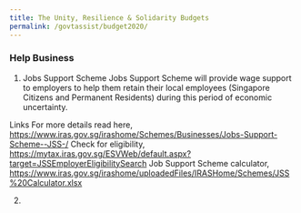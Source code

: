 ```yaml
---
title: The Unity, Resilience & Solidarity Budgets 
permalink: /govtassist/budget2020/
---
```


### **Help Business**

1. Jobs Support Scheme 
Jobs Support Scheme will provide wage support to employers to help them retain their local employees (Singapore Citizens and Permanent Residents) during this period of economic uncertainty.

Links
For more details read here, https://www.iras.gov.sg/irashome/Schemes/Businesses/Jobs-Support-Scheme--JSS-/
Check for eligibility, https://mytax.iras.gov.sg/ESVWeb/default.aspx?target=JSSEmployerEligibilitySearch
Job Support Scheme calculator, https://www.iras.gov.sg/irashome/uploadedFiles/IRASHome/Schemes/JSS%20Calculator.xlsx




2. 